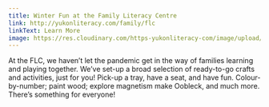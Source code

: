 ```yaml
---
title: Winter Fun at the Family Literacy Centre
link: http://yukonliteracy.com/family/flc
linkText: Learn More
image: https://res.cloudinary.com/https-yukonliteracy-com/image/upload/q_35/v1648537689/img_20210210_115316_241_sokhut.jpg
---
```

At the FLC, we haven’t let the pandemic get in the way of families learning and playing together. We’ve set-up a broad selection of ready-to-go crafts and activities, just for you! Pick-up a tray, have a seat, and have fun. Colour-by-number; paint wood; explore magnetism make Oobleck, and much more. There’s something for everyone!